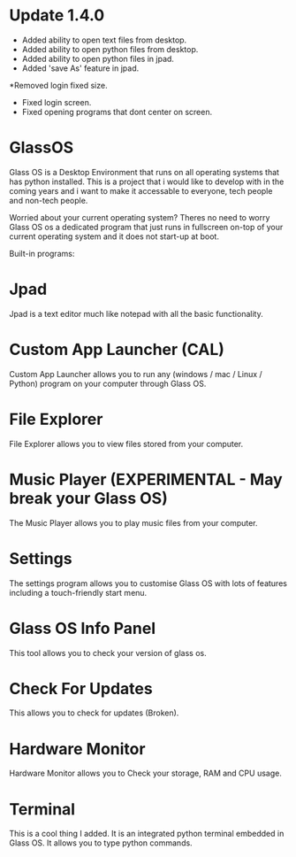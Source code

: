 # Update 1.4.0
* Added ability to open text files from desktop.
* Added ability to open python files from desktop.
* Added ability to open python files in jpad.
* Added 'save As' feature in jpad.

*Removed login fixed size.

* Fixed login screen.
* Fixed opening programs that dont center on screen.

# GlassOS
Glass OS is a Desktop Environment that runs on all operating systems that has python installed. This is a project that i would like to develop with in the coming years and i want to make it accessable to everyone, tech people and non-tech people.

Worried about your current operating system?
Theres no need to worry Glass OS os a dedicated program that just runs in fullscreen on-top of your current operating system and it does not start-up at boot.

Built-in programs:

# Jpad
Jpad is a text editor much like notepad with all the basic functionality.

# Custom App Launcher (CAL)
Custom App Launcher allows you to run any (windows / mac / Linux / Python) program on your computer through Glass OS.

# File Explorer
File Explorer allows you to view files stored from your computer.

# Music Player (EXPERIMENTAL - May break your Glass OS)
The Music Player allows you to play music files from your computer.

# Settings
The settings program allows you to customise Glass OS with lots of features including a touch-friendly start menu.

# Glass OS Info Panel
This tool allows you to check your version of glass os.

# Check For Updates
This allows you to check for updates (Broken).

# Hardware Monitor
Hardware Monitor allows you to Check your storage, RAM and CPU usage.

# Terminal
This is a cool thing I added. It is an integrated python terminal embedded in Glass OS. It allows you to type python commands.
